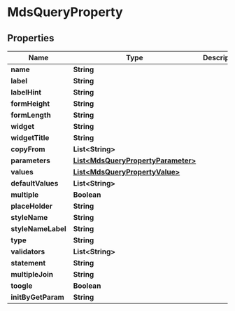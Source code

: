 
# MdsQueryProperty

## Properties
Name | Type | Description | Notes
------------ | ------------- | ------------- | -------------
**name** | **String** |  | 
**label** | **String** |  | 
**labelHint** | **String** |  | 
**formHeight** | **String** |  | 
**formLength** | **String** |  | 
**widget** | **String** |  | 
**widgetTitle** | **String** |  | 
**copyFrom** | **List&lt;String&gt;** |  | 
**parameters** | [**List&lt;MdsQueryPropertyParameter&gt;**](MdsQueryPropertyParameter.md) |  | 
**values** | [**List&lt;MdsQueryPropertyValue&gt;**](MdsQueryPropertyValue.md) |  | 
**defaultValues** | **List&lt;String&gt;** |  | 
**multiple** | **Boolean** |  | 
**placeHolder** | **String** |  | 
**styleName** | **String** |  | 
**styleNameLabel** | **String** |  | 
**type** | **String** |  | 
**validators** | **List&lt;String&gt;** |  | 
**statement** | **String** |  | 
**multipleJoin** | **String** |  | 
**toogle** | **Boolean** |  | 
**initByGetParam** | **String** |  | 



